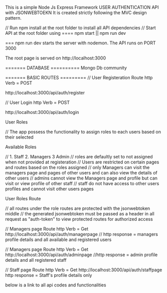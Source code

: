 This is a simple Node Js Express Framework USER AUTHENTICATION API
with JSONWEBTOEKN
It is created strictly following the MVC design pattern.

// Run npm install at the root folder to install all API dependencies
// Start API at the root folder using ==== npm start || npm run dev

=== npm run dev starts the server with nodemon.
The API runs on PORT 3000

The root page is served on http://localhost:3000

======= DATABASE ==========
Mongo Db community

======= BASIC ROUTES =========
// User Registeration Route
http Verb = POST

http://localhost:3000/api/auth/register

// User Login
http Verb = POST

http://localhost:3000/api/auth/login

User Roles

// The app possess the functionality to assign roles to each users based on their selected

Available Roles

// 1. Staff 2. Managers 3 Admin
// roles are defaultly set to not assigned when not provided at registeration
// Users are restricted on certain pages and routes based on the roles assigned
// only Managers can visit the managers page and pages of other users and can also view the details of other users
// admins cannot view the Managers page and profile but can visit or view profile of other staff
// staff do not have access to other users profiles and cannot visit other users pages

User Roles Route

// all routes under the role routes are protected with the jsonwebtoken middle
// the generated jsonwebtoken must be passed as a header in all request as "auth-token" to view protected routes for authorized access

// Managers page Route
http Verb = Get
http://localhost:3000/api/auth/managerpage
// http response = managers profile details and all available and registered users

// Managers page Route
http Verb = Get
http://localhost:3000/api/auth/adminpage
//http response = admin profile details and all registered staff

// Staff page Route
http Verb = Get
http://localhost:3000/api/auth/staffpage
http response = Staff's profile details only

below is a link to all api codes and functionalities
